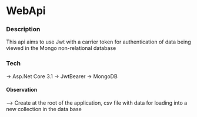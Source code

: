 # WebApi

### Description
This api aims to use Jwt with a carrier token for authentication of data being viewed in the Mongo non-relational database

### Tech
-> Asp.Net Core 3.1
-> JwtBearer
-> MongoDB

#### Observation
--> Create at the root of the application, csv file with data for loading into a new collection in the data base